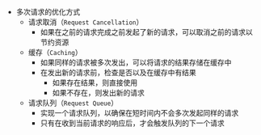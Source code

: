 - 多次请求的优化方式
  - 请求取消（`Request Cancellation`）
    - 如果在之前的请求完成之前发起了新的请求，可以取消之前的请求以节约资源
  - 缓存（`Caching`）
    - 如果同样的请求被多次发出，可以将请求的结果存储在缓存中
    - 在发出新的请求前，检查是否以及在缓存中有结果
      - 如果存在结果，则直接使用
      - 如果不存在，则发出新的请求
  - 请求队列（`Request Queue`）
    - 实现一个请求队列，以确保在短时间内不会多次发起同样的请求
    - 只有在收到当前请求的响应后，才会触发队列的下一个请求